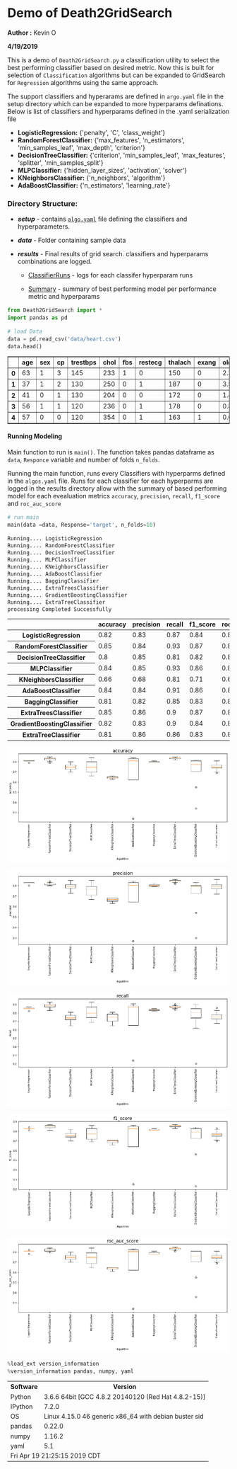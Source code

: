 
# Demo of Death2GridSearch

**Author :** Kevin O

**4/19/2019**

This is a demo of `Death2GridSearch.py` a classification utility to select the best performing classifier based on desired metric. Now this is built for selection of `Classification` algorithms but can be expanded to GridSearch for `Regression` algorithms using the same approach.

The support classifiers and hyperarams are defined in `argo.yaml` file in the setup directory which can be expanded to more hyperparams definations. Below is  list  of classifiers and hyperparams defined in the .yaml serialization file

 * **LogisticRegression:** {'penalty', 'C', 'class_weight'}
 * **RandomForestClassifier:** {'max_features', 'n_estimators', 'min_samples_leaf', 'max_depth', 'criterion'}
 * **DecisionTreeClassifier:** {'criterion', 'min_samples_leaf', 'max_features', 'splitter', 'min_samples_split'}
 * **MLPClassifier:** {'hidden_layer_sizes', 'activation', 'solver'}
 * **KNeighborsClassifier:** {'n_neighbors', 'algorithm'}
 * **AdaBoostClassifier:** {'n_estimators', 'learning_rate'}
      
### Directory Structure:
* ***setup*** - contains [`algo.yaml`](https://github.com/kevimwe/Death2GridSearch/blob/master/setups/algos.yaml) file defining the classifiers and hyperparameters. 
* ***data*** -  Folder containing sample data
* ***results*** - Final results of grid search. classifiers and hyperparams combinations are logged.
      
     * [ClassifierRuns](https://github.com/kevimwe/Death2GridSearch/tree/master/results/ClassifiersRuns) - logs for each classifer hyperparam runs
     
     * [Summary](https://github.com/kevimwe/Death2GridSearch/blob/master/results/Summary/Summary.txt) -  summary of best performing model per performance metric and hyperparams
    


```python
from Death2GridSearch import *
import pandas as pd
```


```python
# load Data
data = pd.read_csv('data/heart.csv')
data.head()
```




<div>
<style scoped>
    .dataframe tbody tr th:only-of-type {
        vertical-align: middle;
    }

    .dataframe tbody tr th {
        vertical-align: top;
    }

    .dataframe thead th {
        text-align: right;
    }
</style>
<table border="1" class="dataframe">
  <thead>
    <tr style="text-align: right;">
      <th></th>
      <th>age</th>
      <th>sex</th>
      <th>cp</th>
      <th>trestbps</th>
      <th>chol</th>
      <th>fbs</th>
      <th>restecg</th>
      <th>thalach</th>
      <th>exang</th>
      <th>oldpeak</th>
      <th>slope</th>
      <th>ca</th>
      <th>thal</th>
      <th>target</th>
    </tr>
  </thead>
  <tbody>
    <tr>
      <th>0</th>
      <td>63</td>
      <td>1</td>
      <td>3</td>
      <td>145</td>
      <td>233</td>
      <td>1</td>
      <td>0</td>
      <td>150</td>
      <td>0</td>
      <td>2.3</td>
      <td>0</td>
      <td>0</td>
      <td>1</td>
      <td>1</td>
    </tr>
    <tr>
      <th>1</th>
      <td>37</td>
      <td>1</td>
      <td>2</td>
      <td>130</td>
      <td>250</td>
      <td>0</td>
      <td>1</td>
      <td>187</td>
      <td>0</td>
      <td>3.5</td>
      <td>0</td>
      <td>0</td>
      <td>2</td>
      <td>1</td>
    </tr>
    <tr>
      <th>2</th>
      <td>41</td>
      <td>0</td>
      <td>1</td>
      <td>130</td>
      <td>204</td>
      <td>0</td>
      <td>0</td>
      <td>172</td>
      <td>0</td>
      <td>1.4</td>
      <td>2</td>
      <td>0</td>
      <td>2</td>
      <td>1</td>
    </tr>
    <tr>
      <th>3</th>
      <td>56</td>
      <td>1</td>
      <td>1</td>
      <td>120</td>
      <td>236</td>
      <td>0</td>
      <td>1</td>
      <td>178</td>
      <td>0</td>
      <td>0.8</td>
      <td>2</td>
      <td>0</td>
      <td>2</td>
      <td>1</td>
    </tr>
    <tr>
      <th>4</th>
      <td>57</td>
      <td>0</td>
      <td>0</td>
      <td>120</td>
      <td>354</td>
      <td>0</td>
      <td>1</td>
      <td>163</td>
      <td>1</td>
      <td>0.6</td>
      <td>2</td>
      <td>0</td>
      <td>2</td>
      <td>1</td>
    </tr>
  </tbody>
</table>
</div>



#### Running Modeling

Main function to run is `main()`. The function takes pandas dataframe as `data`, `Responce` variable and number of folds `n_folds`.

Running the main function, runs every Classifiers with hyperparms defined in the `algos.yaml` file. Runs for each classifier for each hyperparms are logged in the results directory allow with the summary of based performing model for each evealuation metrics `accuracy`,	`precision`,	`recall`,	`f1_score` and	`roc_auc_score`


```python
# run main 
main(data =data, Response='target', n_folds=10)
```

    Running.... LogisticRegression
    Running.... RandomForestClassifier
    Running.... DecisionTreeClassifier
    Running.... MLPClassifier
    Running.... KNeighborsClassifier
    Running.... AdaBoostClassifier
    Running.... BaggingClassifier
    Running.... ExtraTreesClassifier
    Running.... GradientBoostingClassifier
    Running.... ExtraTreeClassifier
    processing Completed Successfully
    
<table id="T_87b3a590_6313_11e9_a033_4cedfb93a259" > 
<thead>    <tr> 
        <th class="blank level0" ></th> 
        <th class="col_heading level0 col0" >accuracy</th> 
        <th class="col_heading level0 col1" >precision</th> 
        <th class="col_heading level0 col2" >recall</th> 
        <th class="col_heading level0 col3" >f1_score</th> 
        <th class="col_heading level0 col4" >roc_auc_score</th> 
    </tr></thead> 
<tbody>    <tr> 
        <th id="T_87b3a590_6313_11e9_a033_4cedfb93a259level0_row0" class="row_heading level0 row0" >LogisticRegression</th> 
        <td id="T_87b3a590_6313_11e9_a033_4cedfb93a259row0_col0" class="data row0 col0" >0.82</td> 
        <td id="T_87b3a590_6313_11e9_a033_4cedfb93a259row0_col1" class="data row0 col1" >0.83</td> 
        <td id="T_87b3a590_6313_11e9_a033_4cedfb93a259row0_col2" class="data row0 col2" >0.87</td> 
        <td id="T_87b3a590_6313_11e9_a033_4cedfb93a259row0_col3" class="data row0 col3" >0.84</td> 
        <td id="T_87b3a590_6313_11e9_a033_4cedfb93a259row0_col4" class="data row0 col4" >0.82</td> 
    </tr>    <tr> 
        <th id="T_87b3a590_6313_11e9_a033_4cedfb93a259level0_row1" class="row_heading level0 row1" >RandomForestClassifier</th> 
        <td id="T_87b3a590_6313_11e9_a033_4cedfb93a259row1_col0" class="data row1 col0" >0.85</td> 
        <td id="T_87b3a590_6313_11e9_a033_4cedfb93a259row1_col1" class="data row1 col1" >0.84</td> 
        <td id="T_87b3a590_6313_11e9_a033_4cedfb93a259row1_col2" class="data row1 col2" >0.93</td> 
        <td id="T_87b3a590_6313_11e9_a033_4cedfb93a259row1_col3" class="data row1 col3" >0.87</td> 
        <td id="T_87b3a590_6313_11e9_a033_4cedfb93a259row1_col4" class="data row1 col4" >0.84</td> 
    </tr>    <tr> 
        <th id="T_87b3a590_6313_11e9_a033_4cedfb93a259level0_row2" class="row_heading level0 row2" >DecisionTreeClassifier</th> 
        <td id="T_87b3a590_6313_11e9_a033_4cedfb93a259row2_col0" class="data row2 col0" >0.8</td> 
        <td id="T_87b3a590_6313_11e9_a033_4cedfb93a259row2_col1" class="data row2 col1" >0.85</td> 
        <td id="T_87b3a590_6313_11e9_a033_4cedfb93a259row2_col2" class="data row2 col2" >0.81</td> 
        <td id="T_87b3a590_6313_11e9_a033_4cedfb93a259row2_col3" class="data row2 col3" >0.82</td> 
        <td id="T_87b3a590_6313_11e9_a033_4cedfb93a259row2_col4" class="data row2 col4" >0.8</td> 
    </tr>    <tr> 
        <th id="T_87b3a590_6313_11e9_a033_4cedfb93a259level0_row3" class="row_heading level0 row3" >MLPClassifier</th> 
        <td id="T_87b3a590_6313_11e9_a033_4cedfb93a259row3_col0" class="data row3 col0" >0.84</td> 
        <td id="T_87b3a590_6313_11e9_a033_4cedfb93a259row3_col1" class="data row3 col1" >0.85</td> 
        <td id="T_87b3a590_6313_11e9_a033_4cedfb93a259row3_col2" class="data row3 col2" >0.93</td> 
        <td id="T_87b3a590_6313_11e9_a033_4cedfb93a259row3_col3" class="data row3 col3" >0.86</td> 
        <td id="T_87b3a590_6313_11e9_a033_4cedfb93a259row3_col4" class="data row3 col4" >0.84</td> 
    </tr>    <tr> 
        <th id="T_87b3a590_6313_11e9_a033_4cedfb93a259level0_row4" class="row_heading level0 row4" >KNeighborsClassifier</th> 
        <td id="T_87b3a590_6313_11e9_a033_4cedfb93a259row4_col0" class="data row4 col0" >0.66</td> 
        <td id="T_87b3a590_6313_11e9_a033_4cedfb93a259row4_col1" class="data row4 col1" >0.68</td> 
        <td id="T_87b3a590_6313_11e9_a033_4cedfb93a259row4_col2" class="data row4 col2" >0.81</td> 
        <td id="T_87b3a590_6313_11e9_a033_4cedfb93a259row4_col3" class="data row4 col3" >0.71</td> 
        <td id="T_87b3a590_6313_11e9_a033_4cedfb93a259row4_col4" class="data row4 col4" >0.65</td> 
    </tr>    <tr> 
        <th id="T_87b3a590_6313_11e9_a033_4cedfb93a259level0_row5" class="row_heading level0 row5" >AdaBoostClassifier</th> 
        <td id="T_87b3a590_6313_11e9_a033_4cedfb93a259row5_col0" class="data row5 col0" >0.84</td> 
        <td id="T_87b3a590_6313_11e9_a033_4cedfb93a259row5_col1" class="data row5 col1" >0.84</td> 
        <td id="T_87b3a590_6313_11e9_a033_4cedfb93a259row5_col2" class="data row5 col2" >0.91</td> 
        <td id="T_87b3a590_6313_11e9_a033_4cedfb93a259row5_col3" class="data row5 col3" >0.86</td> 
        <td id="T_87b3a590_6313_11e9_a033_4cedfb93a259row5_col4" class="data row5 col4" >0.83</td> 
    </tr>    <tr> 
        <th id="T_87b3a590_6313_11e9_a033_4cedfb93a259level0_row6" class="row_heading level0 row6" >BaggingClassifier</th> 
        <td id="T_87b3a590_6313_11e9_a033_4cedfb93a259row6_col0" class="data row6 col0" >0.81</td> 
        <td id="T_87b3a590_6313_11e9_a033_4cedfb93a259row6_col1" class="data row6 col1" >0.82</td> 
        <td id="T_87b3a590_6313_11e9_a033_4cedfb93a259row6_col2" class="data row6 col2" >0.85</td> 
        <td id="T_87b3a590_6313_11e9_a033_4cedfb93a259row6_col3" class="data row6 col3" >0.83</td> 
        <td id="T_87b3a590_6313_11e9_a033_4cedfb93a259row6_col4" class="data row6 col4" >0.81</td> 
    </tr>    <tr> 
        <th id="T_87b3a590_6313_11e9_a033_4cedfb93a259level0_row7" class="row_heading level0 row7" >ExtraTreesClassifier</th> 
        <td id="T_87b3a590_6313_11e9_a033_4cedfb93a259row7_col0" class="data row7 col0" >0.85</td> 
        <td id="T_87b3a590_6313_11e9_a033_4cedfb93a259row7_col1" class="data row7 col1" >0.86</td> 
        <td id="T_87b3a590_6313_11e9_a033_4cedfb93a259row7_col2" class="data row7 col2" >0.9</td> 
        <td id="T_87b3a590_6313_11e9_a033_4cedfb93a259row7_col3" class="data row7 col3" >0.87</td> 
        <td id="T_87b3a590_6313_11e9_a033_4cedfb93a259row7_col4" class="data row7 col4" >0.85</td> 
    </tr>    <tr> 
        <th id="T_87b3a590_6313_11e9_a033_4cedfb93a259level0_row8" class="row_heading level0 row8" >GradientBoostingClassifier</th> 
        <td id="T_87b3a590_6313_11e9_a033_4cedfb93a259row8_col0" class="data row8 col0" >0.82</td> 
        <td id="T_87b3a590_6313_11e9_a033_4cedfb93a259row8_col1" class="data row8 col1" >0.83</td> 
        <td id="T_87b3a590_6313_11e9_a033_4cedfb93a259row8_col2" class="data row8 col2" >0.9</td> 
        <td id="T_87b3a590_6313_11e9_a033_4cedfb93a259row8_col3" class="data row8 col3" >0.84</td> 
        <td id="T_87b3a590_6313_11e9_a033_4cedfb93a259row8_col4" class="data row8 col4" >0.81</td> 
    </tr>    <tr> 
        <th id="T_87b3a590_6313_11e9_a033_4cedfb93a259level0_row9" class="row_heading level0 row9" >ExtraTreeClassifier</th> 
        <td id="T_87b3a590_6313_11e9_a033_4cedfb93a259row9_col0" class="data row9 col0" >0.81</td> 
        <td id="T_87b3a590_6313_11e9_a033_4cedfb93a259row9_col1" class="data row9 col1" >0.86</td> 
        <td id="T_87b3a590_6313_11e9_a033_4cedfb93a259row9_col2" class="data row9 col2" >0.86</td> 
        <td id="T_87b3a590_6313_11e9_a033_4cedfb93a259row9_col3" class="data row9 col3" >0.83</td> 
        <td id="T_87b3a590_6313_11e9_a033_4cedfb93a259row9_col4" class="data row9 col4" >0.81</td> 
    </tr></tbody> 
</table> 




![png](output_5_2.png)



![png](output_5_3.png)



![png](output_5_4.png)



![png](output_5_5.png)



![png](output_5_6.png)



```python
%load_ext version_information
%version_information pandas, numpy, yaml
```




<table><tr><th>Software</th><th>Version</th></tr><tr><td>Python</td><td>3.6.6 64bit [GCC 4.8.2 20140120 (Red Hat 4.8.2-15)]</td></tr><tr><td>IPython</td><td>7.2.0</td></tr><tr><td>OS</td><td>Linux 4.15.0 46 generic x86_64 with debian buster sid</td></tr><tr><td>pandas</td><td>0.22.0</td></tr><tr><td>numpy</td><td>1.16.2</td></tr><tr><td>yaml</td><td>5.1</td></tr><tr><td colspan='2'>Fri Apr 19 21:25:15 2019 CDT</td></tr></table>



